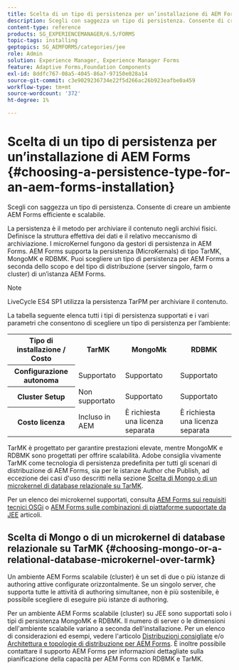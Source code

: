 ```yaml
---
title: Scelta di un tipo di persistenza per un’installazione di AEM Forms
description: Scegli con saggezza un tipo di persistenza. Consente di creare un ambiente AEM Forms efficiente e scalabile.
content-type: reference
products: SG_EXPERIENCEMANAGER/6.5/FORMS
topic-tags: installing
geptopics: SG_AEMFORMS/categories/jee
role: Admin
solution: Experience Manager, Experience Manager Forms
feature: Adaptive Forms,Foundation Components
exl-id: 8ddfc767-08a5-4045-86a7-97150e028a14
source-git-commit: c3e9029236734e22f5d266ac26b923eafbe0a459
workflow-type: tm+mt
source-wordcount: '372'
ht-degree: 1%

---
```


# Scelta di un tipo di persistenza per un’installazione di AEM Forms {#choosing-a-persistence-type-for-an-aem-forms-installation}

Scegli con saggezza un tipo di persistenza. Consente di creare un ambiente AEM Forms efficiente e scalabile.

La persistenza è il metodo per archiviare il contenuto negli archivi fisici. Definisce la struttura effettiva dei dati e il relativo meccanismo di archiviazione. I microKernel fungono da gestori di persistenza in AEM Forms. AEM Forms supporta la persistenza (MicroKernals) di tipo TarMK, MongoMK e RDBMK. Puoi scegliere un tipo di persistenza per AEM Forms a seconda dello scopo e del tipo di distribuzione (server singolo, farm o cluster) di un’istanza AEM Forms.

>[!NOTE]
>
>LiveCycle ES4 SP1 utilizza la persistenza TarPM per archiviare il contenuto.

La tabella seguente elenca tutti i tipi di persistenza supportati e i vari parametri che consentono di scegliere un tipo di persistenza per l’ambiente:

<table>
 <tbody>
  <tr>
   <th><strong>Tipo di installazione / Costo</strong></th>
   <th><strong>TarMK</strong></th>
   <th><strong>MongoMk</strong></th>
   <th><strong>RDBMK</strong></th>
  </tr>
  <tr>
   <th><strong>Configurazione autonoma</strong></th>
   <td>Supportato<br /> </td>
   <td>Supportato</td>
   <td>Supportato</td>
  </tr>
  <tr>
   <th><strong>Cluster Setup</strong></th>
   <td>Non supportato</td>
   <td>Supportato</td>
   <td>Supportato</td>
  </tr>
  <tr>
   <th><strong>Costo licenza</strong></th>
   <td>Incluso in AEM </td>
   <td>È richiesta una licenza separata</td>
   <td>È richiesta una licenza separata</td>
  </tr>
 </tbody>
</table>

TarMK è progettato per garantire prestazioni elevate, mentre MongoMK e RDBMK sono progettati per offrire scalabilità. Adobe consiglia vivamente TarMK come tecnologia di persistenza predefinita per tutti gli scenari di distribuzione di AEM Forms, sia per le istanze Author che Publish, ad eccezione dei casi d&#39;uso descritti nella sezione [Scelta di Mongo o di un microkernel di database relazionale su TarMK](#p-choosing-mongo-or-a-relational-database-microkernel-over-tarmk-p).

Per un elenco dei microkernel supportati, consulta [AEM Forms sui requisiti tecnici OSGi](/help/sites-deploying/technical-requirements.md) o [AEM Forms sulle combinazioni di piattaforme supportate da JEE](/help/forms/using/aem-forms-jee-supported-platforms.md) articoli.

## Scelta di Mongo o di un microkernel di database relazionale su TarMK {#choosing-mongo-or-a-relational-database-microkernel-over-tarmk}

Un ambiente AEM Forms scalabile (cluster) è un set di due o più istanze di authoring attive configurate orizzontalmente. Se un singolo server, che supporta tutte le attività di authoring simultanee, non è più sostenibile, è possibile scegliere di eseguire più istanze di authoring.

Per un ambiente AEM Forms scalabile (cluster) su JEE sono supportati solo i tipi di persistenza MongoMK e RDBMK. Il numero di server o le dimensioni dell&#39;ambiente scalabile variano a seconda dell&#39;installazione. Per un elenco di considerazioni ed esempi, vedere l&#39;articolo [Distribuzioni consigliate](/help/sites-deploying/recommended-deploys.md) e/o [Architettura e topologie di distribuzione per AEM Forms](/help/forms/using/aem-forms-architecture-deployment.md). È inoltre possibile contattare il supporto AEM Forms per informazioni dettagliate sulla pianificazione della capacità per AEM Forms con RDBMK e TarMK.
